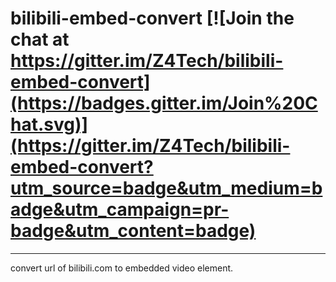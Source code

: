 # bilibili-embed-convert [![Join the chat at https://gitter.im/Z4Tech/bilibili-embed-convert](https://badges.gitter.im/Join%20Chat.svg)](https://gitter.im/Z4Tech/bilibili-embed-convert?utm_source=badge&utm_medium=badge&utm_campaign=pr-badge&utm_content=badge)
---

convert url of bilibili.com to embedded video element.
